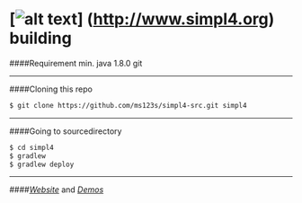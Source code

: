 

[![alt text](https://raw.githubusercontent.com/ms123s/simpl4-deployed/master/etc/images/simpl4_logo.png  "simpl4 logo")] (http://www.simpl4.org) building
=================

####Requirement
min. java 1.8.0 
git

----

####Cloning this repo
```bash
$ git clone https://github.com/ms123s/simpl4-src.git simpl4
```
----

####Going to sourcedirectory
```bash
$ cd simpl4
$ gradlew
$ gradlew deploy 
```
----

####[*Website*](http://www.simpl4.org/de) and [*Demos*](http://web.simpl4.org?lang=de)

